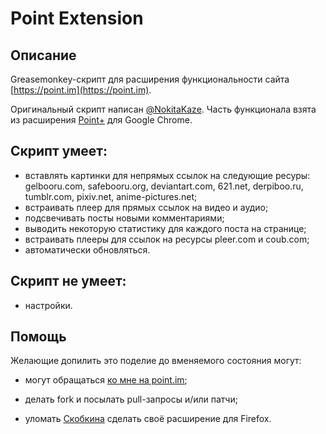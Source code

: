 # Point Extension #

## Описание ##

Greasemonkey-скрипт для расширения функциональности сайта [https://point.im](https://point.im).

Оригинальный скрипт написан [@NokitaKaze](http://nokitakaze.point.im/).
Часть функционала взята из расширения [Point+](https://bitbucket.org/skobkin/chrome_point_plus) для Google Chrome.

## Скрипт умеет: ##

- вставлять картинки для непрямых ссылок на следующие ресуры: gelbooru.com, safebooru.org, deviantart.com, 621.net, derpiboo.ru, tumblr.com, pixiv.net, anime-pictures.net;
- встраивать плеер для прямых ссылок на видео и аудио;
- подсвечивать посты новыми комментариями;
- выводить некоторую статистику для каждого поста на странице;
- встраивать плееры для ссылок на ресурсы pleer.com и coub.com;
- автоматически обновляться.

## Скрипт не умеет: ##

- настройки.

## Помощь ##

Желающие допилить это поделие до вменяемого состояния могут:

- могут обращаться [ко мне на point.im](http://radjah.point.im/);

- делать fork и посылать pull-запросы и/или патчи;

- уломать [Скобкина](https://skobkin-ru.point.im/) сделать своё расширение для Firefox.